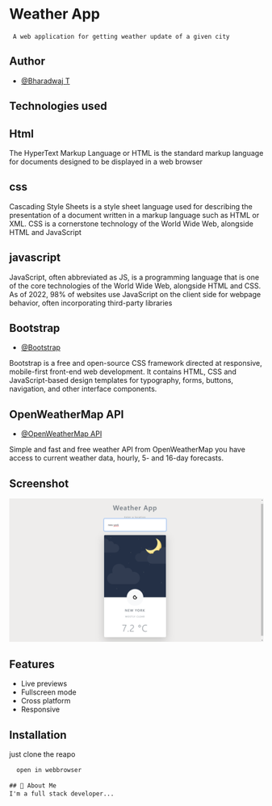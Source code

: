 
# Weather App

     A web application for getting weather update of a given city 

## Author

- [@Bharadwaj T](https://github.com/bharadwaj-t4)



## Technologies used
## Html

The HyperText Markup Language or HTML is the standard markup language for documents designed to be displayed in a web browser

## css
Cascading Style Sheets is a style sheet language used for describing the presentation of a document written in a markup language such as HTML or XML. CSS is a cornerstone technology of the World Wide Web, alongside HTML and JavaScript

## javascript
JavaScript, often abbreviated as JS, is a programming language that is one of the core technologies of the World Wide Web, alongside HTML and CSS. As of 2022, 98% of websites use JavaScript on the client side for webpage behavior, often incorporating third-party libraries

## Bootstrap
- [@Bootstrap](https://getbootstrap.com/docs/5.2/getting-started/introduction/)

Bootstrap is a free and open-source CSS framework directed at responsive, mobile-first front-end web development. It contains HTML, CSS and 
JavaScript-based design templates for typography, forms, buttons, navigation, and other interface components.

##  OpenWeatherMap API
- [@OpenWeatherMap API](https://openweathermap.org/guide)

Simple and fast and free weather API from OpenWeatherMap you have access to current weather data, hourly, 5- and 16-day forecasts.

## Screenshot
![App Screenshot](/Screenshot.png)


## Features
- Live previews
- Fullscreen mode
- Cross platform
- Responsive
## Installation

just clone the reapo

```bash
  open in webbrowser
```



```
## 🚀 About Me
I'm a full stack developer...

